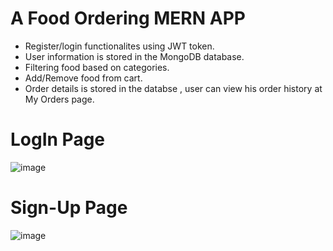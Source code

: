 # A Food Ordering MERN APP

- Register/login functionalites using JWT token.
- User information is stored in the MongoDB database.
- Filtering food based on categories.
- Add/Remove food from cart.
- Order details is stored in the databse , user can view his order history at My Orders page.
# LogIn Page 

  ![image](https://github.com/axypx06/QuickServe_mern-app/assets/110666919/3192c688-9136-4646-9a02-14a37a60c165)
  
# Sign-Up Page

  ![image](https://github.com/axypx06/QuickServe_mern-app/assets/110666919/f220513a-5acf-446f-8707-b7db6ce02b47)


